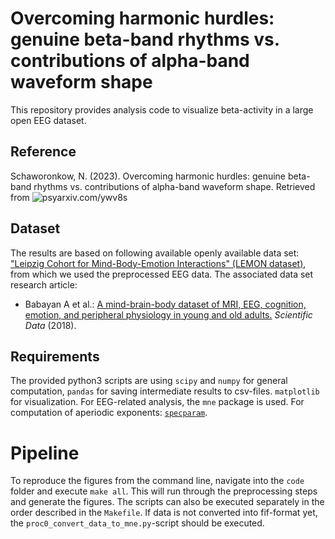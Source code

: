 # Overcoming harmonic hurdles: genuine beta-band rhythms vs. contributions of alpha-band waveform shape

This repository provides analysis code to visualize beta-activity in a large open EEG dataset. 

## Reference

Schaworonkow, N. (2023). Overcoming harmonic hurdles: genuine beta-band rhythms vs. contributions of alpha-band waveform shape. Retrieved from ![psyarxiv.com/ywv8s](psyarxiv.com/ywv8s)

## Dataset

The results are based on following available openly available data set: ["Leipzig Cohort for Mind-Body-Emotion Interactions" (LEMON dataset)](http://fcon_1000.projects.nitrc.org/indi/retro/MPI_LEMON.html), from which we used the preprocessed EEG data. The associated data set research article: 
- Babayan A et al.: [A mind-brain-body dataset of MRI, EEG, cognition, emotion, and peripheral physiology in young and old adults.](http://www.nature.com/articles/sdata2018308) _Scientific Data_ (2018).

## Requirements

The provided python3 scripts are using ```scipy``` and ```numpy``` for general computation, ```pandas``` for saving intermediate results to csv-files. ```matplotlib``` for visualization. For EEG-related analysis, the ```mne``` package is used. For computation of aperiodic exponents: [```specparam```](https://specparam-tools.github.io/). 

# Pipeline
To reproduce the figures from the command line, navigate into the ```code``` folder and execute ```make all```. This will run through the preprocessing steps and generate the figures. The scripts can also be executed separately in the order described in the ```Makefile```. If data is not converted into fif-format yet, the ```proc0_convert_data_to_mne.py```-script should be executed.
